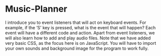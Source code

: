 # Music-Planner
I introduce you to event listeners that will act on keyboard events. For example, if the ‘S’ key is pressed, what is the event that will happen? Each event will have a different code and action. Apart from event listeners, we will also learn how to add and play audio files. Note that we have added very basic CSS, as the focus here is on JavaScript. You will have to import your own sounds and background image for the program to work fully.

